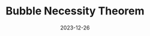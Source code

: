 ---
title: "Bubble Necessity Theorem"
collection: publications
link: https://arxiv.org/abs/2305.08268
venue: "R&R Journal of Political Economy"
date: 2023-12-26
coauthor: "Tomohiro Hirano"
slides: https://alexisakira.github.io/files/slides/slides_necessity.pdf
---